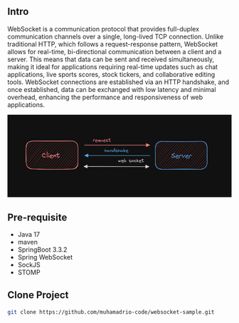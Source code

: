 ## Intro

WebSocket is a communication protocol that provides full-duplex communication channels over a single, long-lived TCP connection. Unlike traditional HTTP, which follows a request-response pattern, WebSocket allows for real-time, bi-directional communication between a client and a server. This means that data can be sent and received simultaneously, making it ideal for applications requiring real-time updates such as chat applications, live sports scores, stock tickers, and collaborative editing tools. WebSocket connections are established via an HTTP handshake, and once established, data can be exchanged with low latency and minimal overhead, enhancing the performance and responsiveness of web applications.

![websocket diagram](/docs/websocket-diagram.png "websocket diagram")

## Pre-requisite
- Java 17
- maven
- SpringBoot 3.3.2
- Spring WebSocket
- SockJS
- STOMP

## Clone Project
```bash
git clone https://github.com/muhamadrio-code/websocket-sample.git
```
